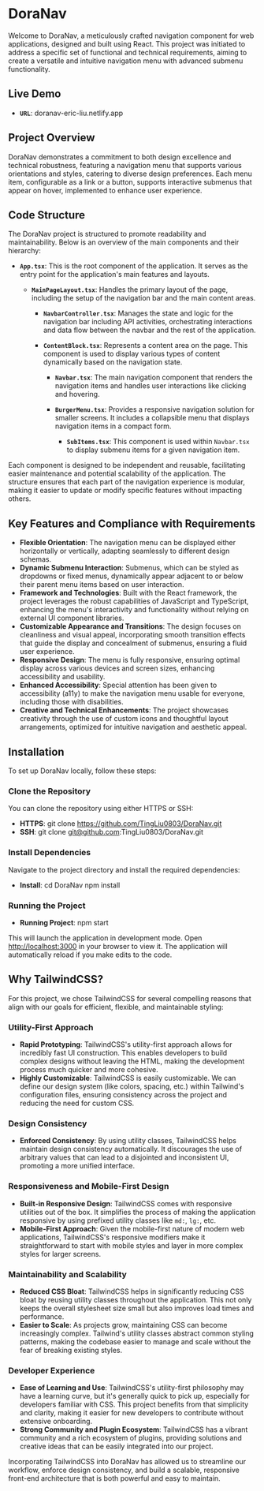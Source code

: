 # DoraNav

Welcome to DoraNav, a meticulously crafted navigation component for web applications, designed and built using React. This project was initiated to address a specific set of functional and technical requirements, aiming to create a versatile and intuitive navigation menu with advanced submenu functionality.

## Live Demo

- **`URL`**: doranav-eric-liu.netlify.app

## Project Overview

DoraNav demonstrates a commitment to both design excellence and technical robustness, featuring a navigation menu that supports various orientations and styles, catering to diverse design preferences. Each menu item, configurable as a link or a button, supports interactive submenus that appear on hover, implemented to enhance user experience.

## Code Structure

The DoraNav project is structured to promote readability and maintainability. Below is an overview of the main components and their hierarchy:

- **`App.tsx`**: This is the root component of the application. It serves as the entry point for the application's main features and layouts.

  - **`MainPageLayout.tsx`**: Handles the primary layout of the page, including the setup of the navigation bar and the main content areas.
    
    - **`NavbarController.tsx`**: Manages the state and logic for the navigation bar including API activities, orchestrating interactions and data flow between the navbar and the rest of the application.
    
    - **`ContentBlock.tsx`**: Represents a content area on the page. This component is used to display various types of content dynamically based on the navigation state.

      - **`Navbar.tsx`**: The main navigation component that renders the navigation items and handles user interactions like clicking and hovering.
      
      - **`BurgerMenu.tsx`**: Provides a responsive navigation solution for smaller screens. It includes a collapsible menu that displays navigation items in a compact form.

        - **`SubItems.tsx`**: This component is used within `Navbar.tsx` to display submenu items for a given navigation item.

Each component is designed to be independent and reusable, facilitating easier maintenance and potential scalability of the application. The structure ensures that each part of the navigation experience is modular, making it easier to update or modify specific features without impacting others.

## Key Features and Compliance with Requirements

- **Flexible Orientation**: The navigation menu can be displayed either horizontally or vertically, adapting seamlessly to different design schemas.
- **Dynamic Submenu Interaction**: Submenus, which can be styled as dropdowns or fixed menus, dynamically appear adjacent to or below their parent menu items based on user interaction.
- **Framework and Technologies**: Built with the React framework, the project leverages the robust capabilities of JavaScript and TypeScript, enhancing the menu's interactivity and functionality without relying on external UI component libraries.
- **Customizable Appearance and Transitions**: The design focuses on cleanliness and visual appeal, incorporating smooth transition effects that guide the display and concealment of submenus, ensuring a fluid user experience.
- **Responsive Design**: The menu is fully responsive, ensuring optimal display across various devices and screen sizes, enhancing accessibility and usability.
- **Enhanced Accessibility**: Special attention has been given to accessibility (a11y) to make the navigation menu usable for everyone, including those with disabilities.
- **Creative and Technical Enhancements**: The project showcases creativity through the use of custom icons and thoughtful layout arrangements, optimized for intuitive navigation and aesthetic appeal.

## Installation

To set up DoraNav locally, follow these steps:

### Clone the Repository

You can clone the repository using either HTTPS or SSH:

- **HTTPS**:
git clone https://github.com/TingLiu0803/DoraNav.git
- **SSH**:
git clone git@github.com:TingLiu0803/DoraNav.git

### Install Dependencies

Navigate to the project directory and install the required dependencies:
- **Install**:
cd DoraNav
npm install

### Running the Project

- **Running Project**:
npm start


This will launch the application in development mode. Open [http://localhost:3000](http://localhost:3000) in your browser to view it. The application will automatically reload if you make edits to the code.

## Why TailwindCSS?

For this project, we chose TailwindCSS for several compelling reasons that align with our goals for efficient, flexible, and maintainable styling:

### Utility-First Approach

- **Rapid Prototyping**: TailwindCSS's utility-first approach allows for incredibly fast UI construction. This enables developers to build complex designs without leaving the HTML, making the development process much quicker and more cohesive.
- **Highly Customizable**: TailwindCSS is easily customizable. We can define our design system (like colors, spacing, etc.) within Tailwind's configuration files, ensuring consistency across the project and reducing the need for custom CSS.

### Design Consistency

- **Enforced Consistency**: By using utility classes, TailwindCSS helps maintain design consistency automatically. It discourages the use of arbitrary values that can lead to a disjointed and inconsistent UI, promoting a more unified interface.

### Responsiveness and Mobile-First Design

- **Built-in Responsive Design**: TailwindCSS comes with responsive utilities out of the box. It simplifies the process of making the application responsive by using prefixed utility classes like `md:`, `lg:`, etc.
- **Mobile-First Approach**: Given the mobile-first nature of modern web applications, TailwindCSS's responsive modifiers make it straightforward to start with mobile styles and layer in more complex styles for larger screens.

### Maintainability and Scalability

- **Reduced CSS Bloat**: TailwindCSS helps in significantly reducing CSS bloat by reusing utility classes throughout the application. This not only keeps the overall stylesheet size small but also improves load times and performance.
- **Easier to Scale**: As projects grow, maintaining CSS can become increasingly complex. Tailwind's utility classes abstract common styling patterns, making the codebase easier to manage and scale without the fear of breaking existing styles.

### Developer Experience

- **Ease of Learning and Use**: TailwindCSS's utility-first philosophy may have a learning curve, but it's generally quick to pick up, especially for developers familiar with CSS. This project benefits from that simplicity and clarity, making it easier for new developers to contribute without extensive onboarding.
- **Strong Community and Plugin Ecosystem**: TailwindCSS has a vibrant community and a rich ecosystem of plugins, providing solutions and creative ideas that can be easily integrated into our project.

Incorporating TailwindCSS into DoraNav has allowed us to streamline our workflow, enforce design consistency, and build a scalable, responsive front-end architecture that is both powerful and easy to maintain.





